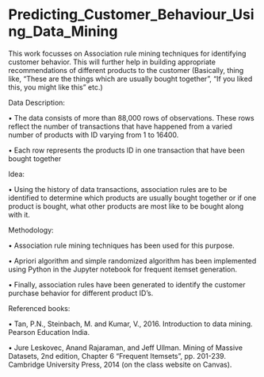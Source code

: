 # Predicting_Customer_Behaviour_Using_Data_Mining

This work focusses on Association rule mining techniques for identifying customer behavior. This will further help in building appropriate recommendations of different products to the customer (Basically, thing like, “These are the things which are usually bought together”, “If you liked this, you might like this” etc.)

Data Description:

•	The data consists of more than 88,000 rows of observations. These rows reflect the number of transactions that have happened from a varied number of products with ID varying from 1 to 16400.

•	Each row represents the products ID in one transaction that have been bought together

Idea:

•	Using the history of data transactions, association rules are to be identified to determine which products are usually bought together or if one product is bought, what other products are most like to be bought along with it.

Methodology:

•	Association rule mining techniques has been used for this purpose.

•	Apriori algorithm and simple randomized algorithm has been implemented using Python in the Jupyter notebook for frequent itemset generation.

•	Finally, association rules have been generated to identify the customer purchase behavior for different product ID’s.


Referenced books:

•	Tan, P.N., Steinbach, M. and Kumar, V., 2016. Introduction to data mining. Pearson Education India.

•	Jure Leskovec, Anand Rajaraman, and Jeff Ullman. Mining of Massive Datasets, 2nd edition, Chapter 6 “Frequent Itemsets”,  pp. 201-239. Cambridge University Press, 2014 (on the class website on Canvas).

